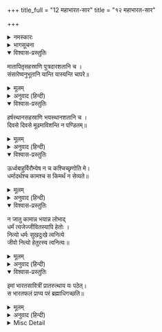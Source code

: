 +++
title_full = "12 महाभारत-सार"
title = "१२ महाभारत-सार"

+++

<details><summary>नमस्कारः</summary>

॥ ॐ श्रीपरमात्मने नमः ॥
</details>

<details><summary>भागसूचना</summary>

महाभारत-सार
</details>

<details open><summary>विश्वास-प्रस्तुतिः</summary>

मातापितृसहस्राणि पुत्रदारशतानि च ।  
संसारेष्वनुभूतानि यान्ति यास्यन्ति चापरे॥
</details>

<details><summary>मूलम्</summary>

मातापितृसहस्राणि पुत्रदारशतानि च ।  
संसारेष्वनुभूतानि यान्ति यास्यन्ति चापरे॥
</details>

<details><summary>अनुवाद (हिन्दी)</summary>

‘मनुष्य इस जगत्‌में हजारों माता-पिताओं तथा सैकड़ों स्त्री-पुत्रोंके संयोग-वियोगका अनुभव कर चुके हैं, करते हैं और करते रहेंगे।’
</details>

<details open><summary>विश्वास-प्रस्तुतिः</summary>

हर्षस्थानसहस्राणि भयस्थानशतानि च ।  
दिवसे दिवसे मूढमाविशन्ति न पण्डितम्॥
</details>

<details><summary>मूलम्</summary>

हर्षस्थानसहस्राणि भयस्थानशतानि च ।  
दिवसे दिवसे मूढमाविशन्ति न पण्डितम्॥
</details>

<details><summary>अनुवाद (हिन्दी)</summary>

‘अज्ञानी पुरुषको प्रतिदिन हर्षके हजारों और भयके सैकड़ों अवसर प्राप्त होते रहते हैं; किन्तु विद्वान् पुरुषके मनपर उनका कोई प्रभाव नहीं पड़ता है।’
</details>

<details open><summary>विश्वास-प्रस्तुतिः</summary>

ऊर्ध्वबाहुर्विरौम्येष न च कश्चिच्छृणोति मे।  
धर्मादर्थश्च कामश्च स किमर्थं न सेव्यते॥
</details>

<details><summary>मूलम्</summary>

ऊर्ध्वबाहुर्विरौम्येष न च कश्चिच्छृणोति मे।  
धर्मादर्थश्च कामश्च स किमर्थं न सेव्यते॥
</details>

<details><summary>अनुवाद (हिन्दी)</summary>

‘मैं दोनों हाथ ऊपर उठाकर पुकार-पुकारकर कह रहा हूँ, पर मेरी बात कोई नहीं सुनता। धर्मसे मोक्ष तो सिद्ध होता ही है; अर्थ और काम भी सिद्ध होते हैं तो भी लोग उसका सेवन क्यों नहीं करते!’
</details>

<details open><summary>विश्वास-प्रस्तुतिः</summary>

न जातु कामान्न भयान्न लोभाद्  
धर्मं त्यजेज्जीवितस्यापि हेतोः ।  
नित्यो धर्मः सुखदुःखे त्वनित्ये  
जीवो नित्यो हेतुरस्य त्वनित्यः॥
</details>

<details><summary>मूलम्</summary>

न जातु कामान्न भयान्न लोभाद्  
धर्मं त्यजेज्जीवितस्यापि हेतोः ।  
नित्यो धर्मः सुखदुःखे त्वनित्ये  
जीवो नित्यो हेतुरस्य त्वनित्यः॥
</details>

<details><summary>अनुवाद (हिन्दी)</summary>

‘कामनासे, भयसे, लोभसे अथवा प्राण बचानेके लिये भी धर्मका त्याग न करे। धर्म नित्य है और सुख-दुःख अनित्य। इसी प्रकार जीवात्मा नित्य है और उसके बन्धनका हेतु अनित्य।’
</details>

<details open><summary>विश्वास-प्रस्तुतिः</summary>

इमां भारतसावित्रीं प्रातरुत्थाय यः पठेत्।  
स भारतफलं प्राप्य परं ब्रह्माधिगच्छति॥
</details>

<details><summary>मूलम्</summary>

इमां भारतसावित्रीं प्रातरुत्थाय यः पठेत्।  
स भारतफलं प्राप्य परं ब्रह्माधिगच्छति॥
</details>

<details><summary>अनुवाद (हिन्दी)</summary>

‘यह महाभारतका सारभूत उपदेश ‘भारत-सावित्री’ के नामसे प्रसिद्ध है। जो प्रतिदिन सबेरे उठकर इसका पाठ करता है, वह सम्पूर्ण महाभारतके अध्ययनका फल पाकर परब्रह्म परमात्माको प्राप्त कर लेता है।’
</details>

<details><summary>Misc Detail</summary>

[[—महाभारत, स्वर्गारोहण० ५।६०—६४]]
</details>


